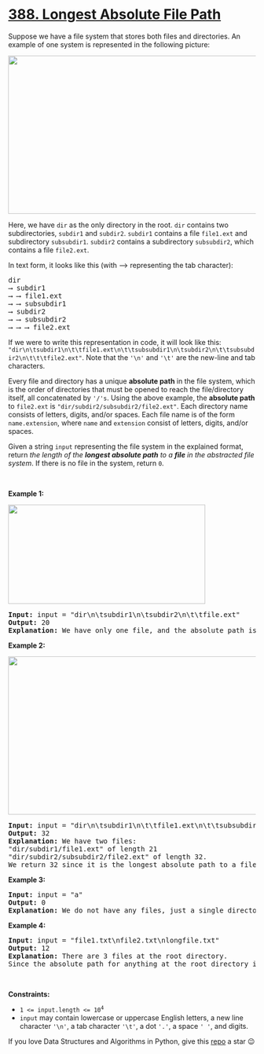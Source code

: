# [388. Longest Absolute File Path][title]

<p>Suppose we have a file system that stores both files and directories. An example of one system is represented in the following picture:</p>
<p><img alt="" src="https://assets.leetcode.com/uploads/2020/08/28/mdir.jpg" style="width: 681px; height: 322px;"/></p>
<p>Here, we have <code>dir</code> as the only directory in the root. <code>dir</code> contains two subdirectories, <code>subdir1</code> and <code>subdir2</code>. <code>subdir1</code> contains a file <code>file1.ext</code> and subdirectory <code>subsubdir1</code>. <code>subdir2</code> contains a subdirectory <code>subsubdir2</code>, which contains a file <code>file2.ext</code>.</p>
<p>In text form, it looks like this (with ⟶ representing the tab character):</p>
<pre>dir
⟶ subdir1
⟶ ⟶ file1.ext
⟶ ⟶ subsubdir1
⟶ subdir2
⟶ ⟶ subsubdir2
⟶ ⟶ ⟶ file2.ext
</pre>
<p>If we were to write this representation in code, it will look like this: <code>"dir\n\tsubdir1\n\t\tfile1.ext\n\t\tsubsubdir1\n\tsubdir2\n\t\tsubsubdir2\n\t\t\tfile2.ext"</code>. Note that the <code>'\n'</code> and <code>'\t'</code> are the new-line and tab characters.</p>
<p>Every file and directory has a unique <strong>absolute path</strong> in the file system, which is the order of directories that must be opened to reach the file/directory itself, all concatenated by <code>'/'s</code>. Using the above example, the <strong>absolute path</strong> to <code>file2.ext</code> is <code>"dir/subdir2/subsubdir2/file2.ext"</code>. Each directory name consists of letters, digits, and/or spaces. Each file name is of the form <code>name.extension</code>, where <code>name</code> and <code>extension</code> consist of letters, digits, and/or spaces.</p>
<p>Given a string <code>input</code> representing the file system in the explained format, return <em>the length of the <strong>longest absolute path</strong> to a <strong>file</strong> in the abstracted file system</em>. If there is no file in the system, return <code>0</code>.</p>
<p> </p>
<p><strong>Example 1:</strong></p>
<img alt="" src="https://assets.leetcode.com/uploads/2020/08/28/dir1.jpg" style="width: 401px; height: 202px;"/>
<pre><strong>Input:</strong> input = "dir\n\tsubdir1\n\tsubdir2\n\t\tfile.ext"
<strong>Output:</strong> 20
<strong>Explanation:</strong> We have only one file, and the absolute path is "dir/subdir2/file.ext" of length 20.
</pre>
<p><strong>Example 2:</strong></p>
<img alt="" src="https://assets.leetcode.com/uploads/2020/08/28/dir2.jpg" style="width: 641px; height: 322px;"/>
<pre><strong>Input:</strong> input = "dir\n\tsubdir1\n\t\tfile1.ext\n\t\tsubsubdir1\n\tsubdir2\n\t\tsubsubdir2\n\t\t\tfile2.ext"
<strong>Output:</strong> 32
<strong>Explanation:</strong> We have two files:
"dir/subdir1/file1.ext" of length 21
"dir/subdir2/subsubdir2/file2.ext" of length 32.
We return 32 since it is the longest absolute path to a file.
</pre>
<p><strong>Example 3:</strong></p>
<pre><strong>Input:</strong> input = "a"
<strong>Output:</strong> 0
<strong>Explanation:</strong> We do not have any files, just a single directory named "a".
</pre>
<p><strong>Example 4:</strong></p>
<pre><strong>Input:</strong> input = "file1.txt\nfile2.txt\nlongfile.txt"
<strong>Output:</strong> 12
<strong>Explanation:</strong> There are 3 files at the root directory.
Since the absolute path for anything at the root directory is just the name itself, the answer is "longfile.txt" with length 12.
</pre>
<p> </p>
<p><strong>Constraints:</strong></p>
<ul>
<li><code>1 &lt;= input.length &lt;= 10<sup>4</sup></code></li>
<li><code>input</code> may contain lowercase or uppercase English letters, a new line character <code>'\n'</code>, a tab character <code>'\t'</code>, a dot <code>'.'</code>, a space <code>' '</code>, and digits.</li>
</ul>


If you love Data Structures and Algorithms in Python, give this [repo][me] a star :wink:

[title]: https://leetcode.com/problems/longest-absolute-file-path
[me]: https://github.com/bumblebee211196/awesome-python-leetcode